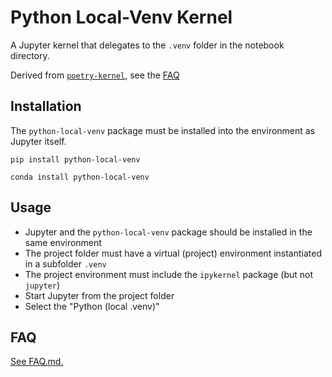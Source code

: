 # Python Local-Venv Kernel

A Jupyter kernel that delegates to the `.venv` folder in the notebook directory.

Derived from [`poetry-kernel`](https://github.com/pathbird/poetry-kernel), see the [FAQ](FAQ.md)

## Installation

The `python-local-venv` package must be installed into the environment as Jupyter itself.

```
pip install python-local-venv
```

```
conda install python-local-venv
```

## Usage

* Jupyter and the `python-local-venv` package should be installed in the same environment
* The project folder must have a virtual (project) environment instantiated in a subfolder `.venv`
* The project environment must include the `ipykernel` package (but not `jupyter`)
* Start Jupyter from the project folder
* Select the "Python (local .venv)"

## FAQ

[See FAQ.md.](FAQ.md)
